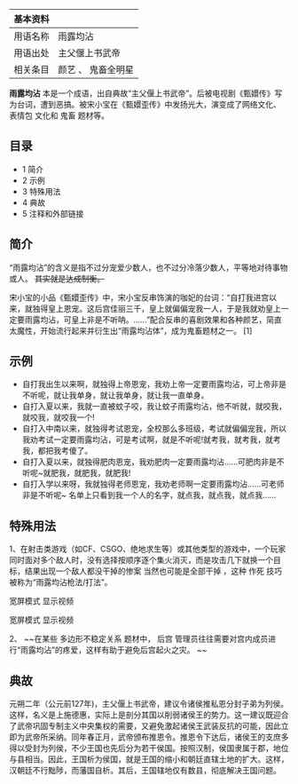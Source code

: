|  **基本资料**  ||
|---|---|
|用语名称  |  雨露均沾   |
|用语出处  |  主父偃上书武帝   |
|相关条目  |  颜艺  、  鬼畜全明星   |
  
**雨露均沾** 本是一个成语，出自典故“主父偃上书武帝”。后被电视剧《甄嬛传》写为台词，遭到恶搞。被宋小宝在《甄嬛歪传》中发扬光大，演变成了网络文化、
表情包  文化和  鬼畜  题材等。

##  目录

  * 1  简介 
  * 2  示例 
  * 3  特殊用法 
  * 4  典故 
  * 5  注释和外部链接 

##  简介

“雨露均沾”的含义是指不过分宠爱少数人，也不过分冷落少数人，平等地对待事物或人。 ~~其实就是达成制衡。~~

宋小宝的小品《甄嬛歪传》中，宋小宝反串饰演的咖妃的台词：“自打我进宫以来，就独得皇上恩宠。这后宫佳丽三千，皇上就偏偏宠我一人，于是我就劝皇上一定要雨露均沾，可皇上非是不听呐。……”配合反串的喜剧效果和各种颜艺，简直太魔性，开始流行起来并衍生出“雨露均沾体”，成为鬼畜题材之一。
[1]

##  示例

  * 自打我出生以来啊，就独得上帝恩宠，我劝上帝一定要雨露均沾，可上帝非是不听呢，就让我单身，就让我单身，就让我一直单身。 
  * 自打入夏以来，我就一直被蚊子咬，我让蚊子雨露均沾，他不听就，就咬我，就咬我，就咬我一个! 
  * 自打入中南以来，就独得考试恩宠，全校那么多班级，考试就偏偏宠我，所以我劝考试一定要雨露均沾，可是考试啊，就是不听呢!就考我，就考我，就考我，都把我考傻了。 
  * 自打入夏以来，就独得肥肉恩宠，我劝肥肉一定要雨露均沾……可肥肉非是不听呢~就肥我，就肥我，就肥我! 
  * 自打入学以来呀，我就独得老师恩宠，我劝老师啊一定要雨露均沾……可老师非是不听呢~ 名单上只看到我一个人的名字，就点我，就点我，就点我…… 

##  特殊用法

1、在射击类游戏（如CF、CSGO、绝地求生等）或其他类型的游戏中，一个玩家同时面对多个敌人时，没有选择按顺序逐个集火消灭，而是攻击几下就换一个目标，结果出现一个敌人都没干掉的惨案
当然也可能是全部干掉  ，这种  作死  技巧被称为“雨露均沾枪法/打法”。

宽屏模式  显示视频

宽屏模式  显示视频

2、 ~~在某些 多边形不稳定关系  题材中，  后宫  管理员往往需要对宫内成员进行“雨露均沾”的疼爱，这样有助于避免后宫起火之灾。 ~~

##  典故

元朔二年（公元前127年)，主父偃上书武帝，建议令诸侯推私恩分封子弟为列侯。这样，名义是上施德惠，实际上是剖分其国以削弱诸侯王的势力。这一建议既迎合了武帝巩固专制主义中央集权的需要，又避免激起诸侯王武装反抗的可能，因此立即为武帝所采纳。同年春正月，武帝颁布推恩令。推恩令下达后，诸侯王的支庶多得以受封为列侯，不少王国也先后分为若干侯国。按照汉制，侯国隶属于郡，地位与县相当。因此，王国析为侯国，就是王国的缩小和朝廷直辖土地的扩大。这样，汉朝廷不行黜陟，而藩国自析。其后，王国辖地仅有数县，彻底解决王国问题。